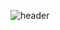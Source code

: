 ![header](https://user-images.githubusercontent.com/17609481/143679035-48cff595-1261-426f-859e-1a57bbc77645.png)
